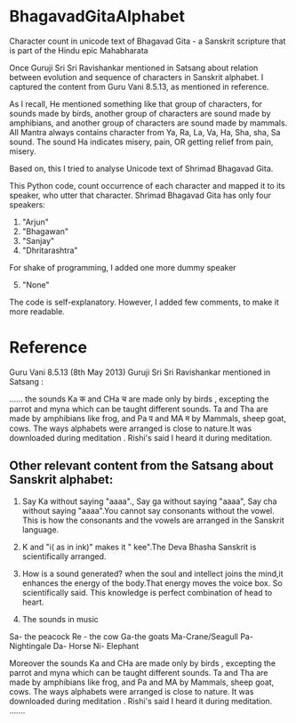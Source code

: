 # BhagavadGitaAlphabet
Character count in unicode text of Bhagavad Gita - a Sanskrit scripture that is part of the Hindu epic Mahabharata

Once Guruji Sri Sri Ravishankar mentioned in Satsang about relation between evolution and sequence of characters in Sanskrit alphabet. I captured the content from Guru Vani 8.5.13, as mentioned in reference. 

As I recall, He mentioned something like that group of characters, for sounds made by birds, another group of characters are sound made by amphibians, and another group of characters are sound made by mammals. All Mantra always contains character from Ya, Ra, La, Va, Ha, Sha, sha, Sa sound. The sound Ha indicates misery, pain, OR getting relief from pain, misery. 

Based on, this I tried to analyse Unicode text of Shrimad Bhagavad Gita. 

This Python code, count occurrence of each character and mapped it to its speaker, who utter that character. Shrimad Bhagavad Gita has only four speakers: 

1. "Arjun"
2. "Bhagawan"
3. "Sanjay"
4. "Dhritarashtra"

For shake of programming, I added one more dummy speaker 

5. "None"

The code is self-explanatory. However, I added few comments, to make it more readable. 

Reference
=========
Guru Vani 8.5.13 (8th May 2013) Guruji Sri Sri Ravishankar mentioned in Satsang :

...... the sounds Ka क and CHa च are made only by birds , excepting the parrot and myna which can be taught different sounds. Ta and Tha are made by amphibians like frog, and Pa प and MA म by Mammals, sheep goat, cows. The ways alphabets were arranged is close to nature.It was downloaded during meditation . Rishi's said I heard it during meditation.

Other relevant content from the Satsang about Sanskrit alphabet: 
----------------------------------------------------------------

1. Say Ka without saying "aaaa"., Say ga without saying "aaaa", Say cha without saying "aaaa".You cannot say consonants without the vowel. This is how the consonants and the vowels are arranged in the Sanskrit language.

2. K and "i( as in ink)" makes it " kee".The Deva Bhasha Sanskrit is scientifically arranged.

3. How is a sound generated? when the soul and intellect joins the mind,it enhances the energy of the body.That energy moves the voice box. So scientifically said. This knowledge is perfect combination of head to heart.

4. The sounds in music

Sa- the peacock
Re - the cow
Ga-the goats
Ma-Crane/Seagull
Pa-Nightingale
Da- Horse
Ni- Elephant

Moreover the sounds Ka and CHa are made only by birds , excepting the parrot and myna which can be taught different sounds. Ta and Tha are made by amphibians like frog, and Pa and MA by Mammals, sheep goat, cows. The ways alphabets were arranged is close to nature. It was downloaded during meditation . Rishi's said I heard it during meditation.
.......

